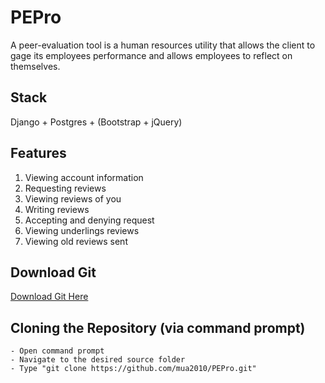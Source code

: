 # PEPro

A peer-evaluation tool is a human resources utility that allows the client to gage its employees performance and allows employees to reflect on themselves.

## Stack

Django + Postgres + (Bootstrap + jQuery)

## Features

1. Viewing account information
2. Requesting reviews
3. Viewing reviews of you
4. Writing reviews
5. Accepting and denying request
6. Viewing underlings reviews
7. Viewing old reviews sent

## Download Git
[Download Git Here](https://git-scm.com/downloads)


## Cloning the Repository (via command prompt)
```$xslt
- Open command prompt
- Navigate to the desired source folder
- Type "git clone https://github.com/mua2010/PEPro.git"
```
